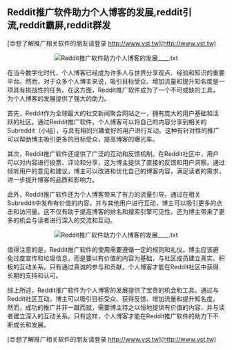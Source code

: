 ## **Reddit推广软件助力个人博客的发展,reddit引流,reddit霸屏,reddit群发**

[😍想了解推广相关软件的朋友请登录 http://www.vst.tw](http://www.vst.tw)

 <center><img src="https://vst.tw/MP4/tuiguang/png/8.png" alt="Reddit推广软件助力个人博客的发展____.txt"></center>

在当今数字化时代，个人博客已经成为许多人与世界分享观点、经验和知识的重要平台。然而，对于众多个人博主来说，吸引目标受众、增加流量和提升知名度是一项具有挑战性的任务。在这方面，Reddit推广软件成为了一个不可或缺的工具，为个人博客的发展提供了强大的助力。

首先，Reddit作为全球最大的社交新闻聚合网站之一，拥有庞大的用户基础和活跃的社区。通过Reddit推广软件，个人博客可以将自己的内容分享到相关的Subreddit（小组），与具有相同兴趣爱好的用户进行互动。这种有针对性的推广可以帮助博主吸引更多的目标受众，提高博客的曝光率。

其次，Reddit推广软件还提供了广泛的互动和反馈机制。在Reddit社区中，用户可以对内容进行投票、评论和分享，这为博主提供了直接的反馈和用户洞察。通过倾听用户的意见和建议，博主可以改进和优化自己的博客内容，满足读者的需求，进一步提升博客的品质和影响力。

此外，Reddit推广软件还为个人博客带来了有力的流量引导。通过在相关Subreddit中发布有价值的内容，并与其他用户进行互动，博主可以吸引更多的点击和访问量。这不仅有助于提高博客的排名和搜索引擎可见性，还为博主带来了更多的机会与读者进行深入的交流和互动。

 <center><img src="https://vst.tw/MP4/tuiguang/png/5.png" alt="Reddit推广软件助力个人博客的发展____.txt"></center>

值得注意的是，Reddit推广软件的使用需要遵循一定的规则和礼仪。博主应该避免过度宣传和垃圾信息，而是要以有价值的内容为基础，与社区成员建立真实、积极的互动关系。只有通过真诚的参与和贡献，个人博客才能在Reddit社区中获得长期的支持和认可。

综上所述，Reddit推广软件为个人博客的发展提供了宝贵的机会和工具。通过与Reddit社区互动，博主可以吸引目标受众、获得反馈、增加流量和提升知名度。然而，成功的推广并非一蹴而就，需要博主持之以恒地提供有价值的内容，并与读者建立深入的互动关系。只有这样，个人博客才能在Reddit推广软件的助力下不断成长和发展。

[😍想了解推广相关软件的朋友请登录 http://www.vst.tw](http://www.vst.tw)



